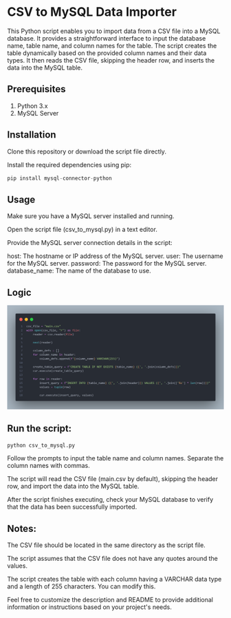 # CSV to MySQL Data Importer
This Python script enables you to import data from a CSV file into a MySQL database. It provides a straightforward interface to input the database name, table name, and column names for the table. The script creates the table dynamically based on the provided column names and their data types. It then reads the CSV file, skipping the header row, and inserts the data into the MySQL table.

## Prerequisites
  1. Python 3.x
  2. MySQL Server

## Installation
Clone this repository or download the script file directly.

Install the required dependencies using pip:

```python
pip install mysql-connector-python
```

## Usage
Make sure you have a MySQL server installed and running.

Open the script file (csv_to_mysql.py) in a text editor.

Provide the MySQL server connection details in the script:

host: The hostname or IP address of the MySQL server.
user: The username for the MySQL server.
password: The password for the MySQL server.
database_name: The name of the database to use.

## Logic
![Main Logic](./imgs/code.png)

## Run the script:

``` python
python csv_to_mysql.py
```

Follow the prompts to input the table name and column names. Separate the column names with commas.

The script will read the CSV file (main.csv by default), skipping the header row, and import the data into the MySQL table.

After the script finishes executing, check your MySQL database to verify that the data has been successfully imported.

## Notes:
The CSV file should be located in the same directory as the script file.

The script assumes that the CSV file does not have any quotes around the values.

The script creates the table with each column having a VARCHAR data type and a length of 255 characters. You can modify this.

Feel free to customize the description and README to provide additional information or instructions based on your project's needs.
